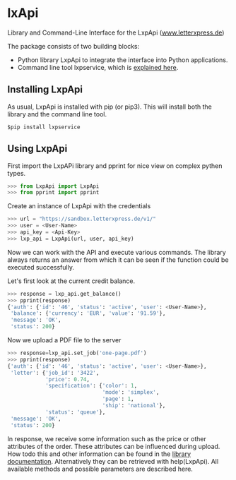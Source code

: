 # lxApi
Library and Command-Line Interface for the LxpApi (www.letterxpress.de)

The package consists of two building blocks:
- Python library LxpApi to integrate the interface into Python applications.
- Command line tool lxpservice, which is [explained here](https://github.com/Simsys/LxpApi/blob/master/lxpservice.md). 

Installing LxpApi
-----------------

As usual, LxpApi is installed with pip (or pip3). This will install both the library and the command line tool.
```
$pip install lxpservice
```
Using LxpApi
------------

First import the LxpAPi library and pprint for nice view on complex pythen types.
```python
>>> from LxpApi import LxpApi
>>> from pprint import pprint
```
Create an instance of LxpApi with the credentials
```python
>>> url = "https://sandbox.letterxpress.de/v1/"
>>> user = <User-Name>
>>> api_key = <Api-Key>
>>> lxp_api = LxpApi(url, user, api_key)
```
Now we can work with the API and execute various commands. The library always returns an answer from which it can be seen if the function could be executed successfully.

Let's first look at the current credit balance.
```python
>>> response = lxp_api.get_balance()
>>> pprint(response)
{'auth': {'id': '46', 'status': 'active', 'user': <User-Name>},
 'balance': {'currency': 'EUR', 'value': '91.59'},
 'message': 'OK',
 'status': 200}
```
Now we upload a PDF file to the server
```python
>>> response=lxp_api.set_job('one-page.pdf')
>>> pprint(response)
{'auth': {'id': '46', 'status': 'active', 'user': <User-Name>},
 'letter': {'job_id': '3422',
            'price': 0.74,
            'specification': {'color': 1,
                              'mode': 'simplex',
                              'page': 1,
                              'ship': 'national'},
            'status': 'queue'},
 'message': 'OK',
 'status': 200}
```
In response, we receive some information such as the price or other attributes of the order. These attributes can be influenced during upload. How todo this and other information can be found in the [library documentation](https://github.com/Simsys/LxpApi/blob/master/LxpApi/lxpapi.py). Alternatively they can be retrieved with help(LxpApi). All available methods and possible parameters are described here.
